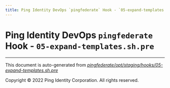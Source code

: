 ```yaml
---
title: Ping Identity DevOps `pingfederate` Hook - `05-expand-templates.sh.pre`
---
```


# Ping Identity DevOps `pingfederate` Hook - `05-expand-templates.sh.pre`

---
This document is auto-generated from _[pingfederate/opt/staging/hooks/05-expand-templates.sh.pre](https://github.com/pingidentity/pingidentity-docker-builds/blob/master/pingfederate/opt/staging/hooks/05-expand-templates.sh.pre)_

Copyright © 2022 Ping Identity Corporation. All rights reserved.
